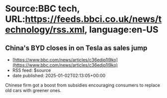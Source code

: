 # Source:BBC tech, URL:https://feeds.bbci.co.uk/news/technology/rss.xml, language:en-US

## China's BYD closes in on Tesla as sales jump
 - [https://www.bbc.com/news/articles/c36edjp1l9ko](https://www.bbc.com/news/articles/c36edjp1l9ko)
 - RSS feed: $source
 - date published: 2025-01-02T02:13:05+00:00

Chinese firm got a boost from subsidies encouraging consumers to replace old cars with greener ones.

